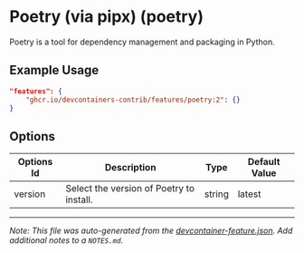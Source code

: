 
# Poetry (via pipx) (poetry)

Poetry is a tool for dependency management and packaging in Python.

## Example Usage

```json
"features": {
    "ghcr.io/devcontainers-contrib/features/poetry:2": {}
}
```

## Options

| Options Id | Description | Type | Default Value |
|-----|-----|-----|-----|
| version | Select the version of Poetry to install. | string | latest |



---

_Note: This file was auto-generated from the [devcontainer-feature.json](https://github.com/devcontainers-contrib/features/blob/main/src/poetry/devcontainer-feature.json).  Add additional notes to a `NOTES.md`._
